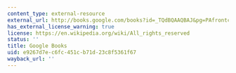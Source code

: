 ```yaml
---
content_type: external-resource
external_url: http://books.google.com/books?id=_TQdBQAAQBAJ&pg=PAfrontcover
has_external_license_warning: true
license: https://en.wikipedia.org/wiki/All_rights_reserved
status: ''
title: Google Books
uid: e9267d7e-c6fc-451c-b71d-23c8f5361f67
wayback_url: ''
---
```

